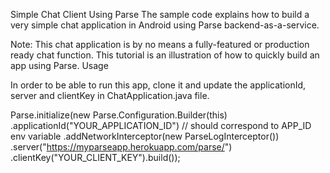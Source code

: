 Simple Chat Client Using Parse
The sample code explains how to build a very simple chat application in Android using Parse backend-as-a-service.

Note: This chat application is by no means a fully-featured or production ready chat function. This tutorial is an illustration of how to quickly build an app using Parse.
Usage

In order to be able to run this app, clone it and update the applicationId, server and clientKey in ChatApplication.java file.

Parse.initialize(new Parse.Configuration.Builder(this)
             .applicationId("YOUR_APPLICATION_ID") // should correspond to APP_ID env variable
             .addNetworkInterceptor(new ParseLogInterceptor())
             .server("https://myparseapp.herokuapp.com/parse/")
             .clientKey("YOUR_CLIENT_KEY").build());

